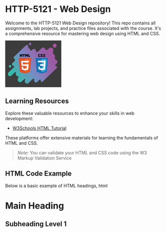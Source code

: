 # HTTP-5121 - Web Design

Welcome to the HTTP-5121 Web Design repository! This repo contains all assignments, lab projects, and practice files associated with the course. It's a comprehensive resource for mastering web design using HTML and CSS.

<img src="./image/img.jpg" width="180" height="150">

## Learning Resources

Explore these valuable resources to enhance your skills in web development:

- [W3Schools HTML Tutorial](https://www.w3schools.com/html/default.asp)  

These platforms offer extensive materials for learning the fundamentals of HTML and CSS.

> *Note:* You can validate your HTML and CSS code using the W3 Markup Validation Service

## HTML Code Example

Below is a basic example of HTML headings, 
html
<h1>Main Heading</h1>
<h2>Subheading Level 1</h2>
